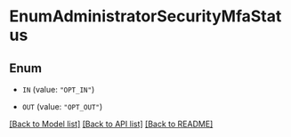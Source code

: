 # EnumAdministratorSecurityMfaStatus

## Enum


* `IN` (value: `"OPT_IN"`)

* `OUT` (value: `"OPT_OUT"`)


[[Back to Model list]](../README.md#documentation-for-models) [[Back to API list]](../README.md#documentation-for-api-endpoints) [[Back to README]](../README.md)


